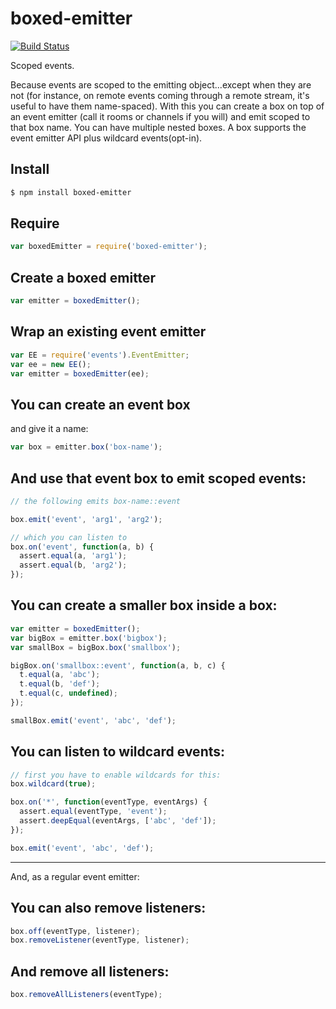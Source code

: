 # boxed-emitter

[![Build Status](https://secure.travis-ci.org/pgte/boxed-emitter.png)](http://travis-ci.org/pgte/boxed-emitter)

Scoped events.

Because events are scoped to the emitting object...except when they are not (for instance, on remote events coming through a remote stream, it's useful to have them name-spaced).
With this you can create a box on top of an event emitter (call it rooms or channels if you will) and emit scoped to that box name.
You can have multiple nested boxes.
A box supports the event emitter API plus wildcard events(opt-in).

## Install

```bash
$ npm install boxed-emitter
```

## Require

```javascript
var boxedEmitter = require('boxed-emitter');
```

## Create a boxed emitter

```javascript
var emitter = boxedEmitter();
```

## Wrap an existing event emitter

```javascript
var EE = require('events').EventEmitter;
var ee = new EE();
var emitter = boxedEmitter(ee);
```

## You can create an event box

and give it a name:

```javascript
var box = emitter.box('box-name');
```

## And use that event box to emit scoped events:

```javascript
// the following emits box-name::event

box.emit('event', 'arg1', 'arg2');  

// which you can listen to
box.on('event', function(a, b) {
  assert.equal(a, 'arg1');
  assert.equal(b, 'arg2');
});
```

## You can create a smaller box inside a box:

```javascript
var emitter = boxedEmitter();
var bigBox = emitter.box('bigbox');
var smallBox = bigBox.box('smallbox');

bigBox.on('smallbox::event', function(a, b, c) {
  t.equal(a, 'abc');
  t.equal(b, 'def');
  t.equal(c, undefined);
});

smallBox.emit('event', 'abc', 'def');
```

## You can listen to wildcard events:

```javascript
// first you have to enable wildcards for this:
box.wildcard(true);

box.on('*', function(eventType, eventArgs) {
  assert.equal(eventType, 'event');
  assert.deepEqual(eventArgs, ['abc', 'def']);
});

box.emit('event', 'abc', 'def');
```

----

And, as a regular event emitter:

## You can also remove listeners:

```javascript
box.off(eventType, listener);
box.removeListener(eventType, listener);
```

## And remove all listeners:

```javascript
box.removeAllListeners(eventType);
```

